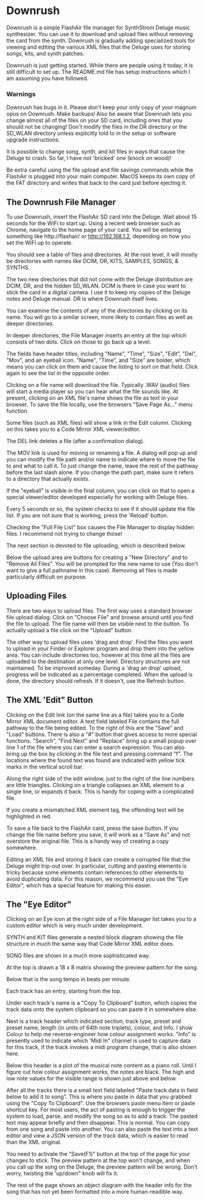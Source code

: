 # Downrush
Downrush is a simple FlashAir file manager for SynthStrom Deluge music synthesizer. You can use it to download and upload files
without removing the card from the synth. Downrush is gradually adding specialized tools for viewing and editing the various XML
files that the Deluge uses for storing songs, kits, and synth patches.

Downrush is just getting started. While there are people using it today, it is still difficult to set up. The README.md file has setup
instructions which I am assuming you have followed.

### Warnings
Downrush has bugs in it. Please don't keep your only copy of your magnum opus on Downrush. Make backups! Also be aware that Downrush lets you change almost all of the files on your SD card,
including ones that you should not be changing! Don't modify the files in the DR directory or the SD_WLAN directory unless explicitly told to in the setup or software upgrade instructions.

It is possible to change song, synth, and kit files in ways that cause the Deluge to crash. So far, I have not 'bricked' one (knock on wood)!

Be extra careful using the file upload and file savings commands while the FlashAir is plugged into your main computer. MacOS keeps its own copy of the FAT directory and writes that back to the card just before ejecting it.

## The Downrush File Manager

To use Downrush, insert the FlashAir SD card into the Deluge. Wait about 15 seconds for the WiFi to start up. Using a recent web browser such as Chrome, navigate to the home page of your card. You will be entering something like
http://flashair/ or http://192.168.1.2, depending on how you set the WiFi up to operate.

You should see a table of files and directories. At the root level, it will mostly be directories with names like DCIM, DR, KITS, SAMPLES, SONGS, & SYNTHS.

The two new directories that did not come with the Deluge distribution are DCIM, DR, and the hidden SD_WLAN. DCIM is there in case you want to stick the card in a digital camera. I use it to keep my copies of the
Deluge notes and Deluge manual. DR is where Downrush itself lives.

You can examine the contents of any of the directories by clicking on its name. You will go to a similar screen, more likely to contain files as well as deeper directories.

In deeper directories, the File Manager inserts an entry at the top which consists of two dots. Click on those to go back up a level.

The fields have header titles, including "Name", "Time", "Size", "Edit", "Del", "Mov", and an eyeball icon. "Name", "Time", and "Size" are bolder, which means you can click on them and cause the listing to sort on that field. Click again to see the list in the opposite order.

Clicking on a file name will download the file. Typically .WAV (audio) files will start a media player so you can hear what the file sounds like. At present, clicking on an XML file's name
 shows the file as text in your browser. To save the file locally, use the browsers "Save Page As…" menu function.
 
Some files (such as XML files) will show a link in the Edit column. Clicking on this takes you to a Code Mirror XML viewer/editor.

The DEL link deletes a file (after a confirmation dialog).

The MOV link is used for moving or renaming a file. A dialog will pop up and you can modify the file path and/or name to indicate where to move the file to and what to call it. To just change the name, leave the rest of the pathway before the last slash alone. If you change the path part, make sure it refers to a directory that actually exists.

If the "eyeball" is visible in the final column, you can click on that to open a special viewer/editor developed especially for working with Deluge files.

Every 5 seconds or so, the system checks to see if it should update the file list. If you are not sure that is working, press the 'Reload' button.

Checking the "Full File List" box causes the File Manager to display hidden files. I recommend not trying to change those!

The next section is devoted to file uploading, which is described below.

Below the upload area are buttons for creating a "New Directory" and to "Remove All Files". You will be prompted for the new name to use (You don't want to give a full pathname in this case). Removing all files is made particularly difficult on purpose.


## Uploading Files

There are two ways to upload files. The first way uses a standard browser file upload dialog. Click on "Choose File" and browse around until you find the file to upload. The file name will then be visible next to the button. To actually upload a file
click on the "Upload" button.

The other way to upload files uses 'drag and drop'. Find the files you want to upload in your Finder or Explorer program and drop them into the yellow area. You can include directories too, however at this time all the files are uploaded to the destination at only one level. Directory structures are not maintained. To be improved someday.
During a 'drag an drop' upload, progress will be indicated as a percentage completed. When the upload is done, the directory should refresh. If it doesn't, use the Refresh button.

## The XML 'Edit" Button

Clicking on the Edit link (on the same line as a file) takes you to a Code Mirror XML document editor. A text field labeled File contains the full pathway to the file being edited. To the right of this are the "Save" and "Load" buttons. There is also a "#" button that gives access to more special functions. "Search", "Find Next" and "Replace" 
bring up a small popup over line 1 of the file where you can enter a search expression. You can also bring up the box by clicking in the file text and pressing command "f". The locations where the found text was found are indicated with yellow tick marks in the vertical scroll bar.

Along the right side of the edit window, just to the right of the line numbers are little triangles. Clicking on a triangle collapses an XML element to a single line, or expands it back. This is handy for coping with a complicated file.

If you create a mismatched XML element tag, the offending text will be highlighted in red.

To save a file back to the FlashAir card, press the save button. If you change the file name before you save, it will work as a "Save As" and not overstore the original file. This is a handy way of creating a copy somewhere.

Editing an XML file and storing it back can create a corrupted file that the Deluge might trip-out over. In particular, cutting and pasting <track> elements is tricky because some <track> elements contain references to other <track> elements to avoid duplicating data. For this reason, we recommend you use the "Eye Editor", which has a special feature for making this easier.

## The "Eye Editor"

Clicking on an Eye icon at the right side of a File Manager list takes you to a custom editor which is very much under development.

SYNTH and KIT files generate a nested block diagram showing the file structure in much the same way that Code Mirror XML editor does.

SONG files are shown in a much more sophisticated way.

At the top is drawn a 18 x 8 matrix showing the preview pattern for the song.

Below that is the song tempo in beats per minute.

Each track has an entry, starting from the top.

Under each track's name is a "Copy To Clipboard" button, which copies the track data onto the system clipboard so you can paste it in somewhere else.

Next is a track header which indicated section, track type, preset and preset name, length (in units of 64th note triplets), colour, and Info. I show Colour to help me reverse-engineer how colour assignment works.
"Info" is presently used to indicate which 'Midi In" channel is used to capture data for this track, if the track invokes a midi program change, that is also shown here.

Below this header is a plot of the musical note content as a piano roll. Until I figure out how colour assignment works, the notes are black. The high and low note values for the visible range is shown just above and below.

After all the tracks there is a small text field labeled "Paste track data in field below to add it to song". This is where you paste in data that you grabbed using the "Copy To Clipboard". Use the browsers paste menu item or paste shortcut key.
For most users, the act of pasting is enough to trigger the system to load, parse, and modify the song so as to add a track. The pasted text may appear briefly and then disappear. This is normal.
You can copy from one song and paste into another. You can also paste the text into a text editor and view a JSON version of the track data, which is easier to read than the XML original.

You need to activate the "Save(F1)" button at the top of the page for your changes to stick. The preview pattern at the top won't change, and when you call up the song on the Deluge, the preview pattern will be wrong. Don't worry, twisting the 'up/down" knob will fix it.

The rest of the page shows an object diagram with the header info for the song that has not yet been formatted into a more human-readible way.
